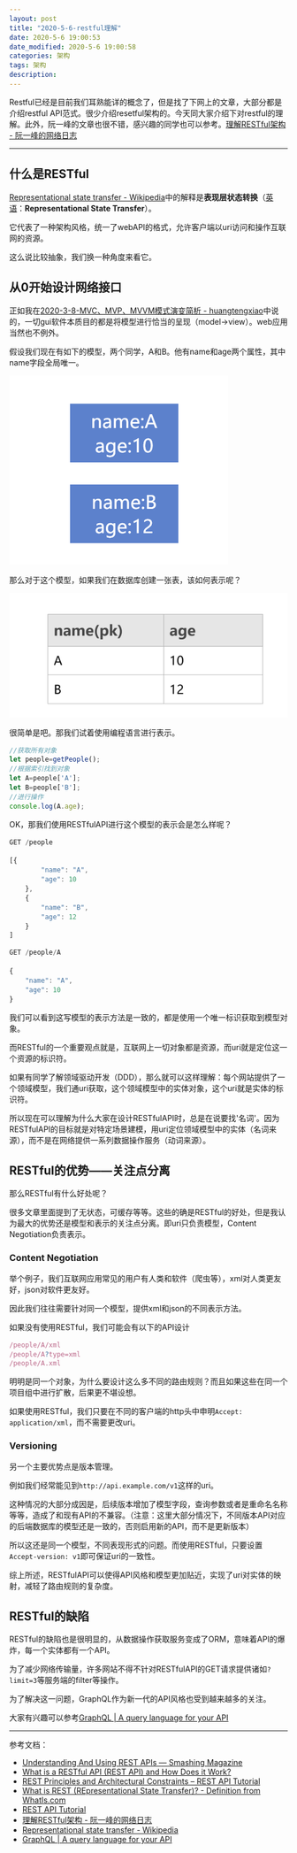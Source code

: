 ```yaml
---
layout: post
title: "2020-5-6-restful理解"
date: 2020-5-6 19:00:53
date_modified: 2020-5-6 19:00:58
categories: 架构 
tags: 架构
description:
---
```


Restful已经是目前我们耳熟能详的概念了，但是找了下网上的文章，大部分都是介绍restful API范式。很少介绍resetful架构的。今天同大家介绍下对restful的理解。此外，阮一峰的文章也很不错，感兴趣的同学也可以参考。[理解RESTful架构 - 阮一峰的网络日志](http://www.ruanyifeng.com/blog/2011/09/restful.html) 

-----

## 什么是RESTful

[Representational state transfer - Wikipedia](https://en.wikipedia.org/wiki/Representational_state_transfer)中的解释是**表现层状态转换**（[英语](https://zh.wikipedia.org/wiki/英语)：**Representational State Transfer**）。

它代表了一种架构风格，统一了webAPI的格式，允许客户端以uri访问和操作互联网的资源。

这么说比较抽象，我们换一种角度来看它。



## 从0开始设计网络接口

正如我在[2020-3-8-MVC、MVP、MVVM模式演变简析 - huangtengxiao](https://xinyuehtx.github.io/post/MVC-MVP-MVVM%E6%A8%A1%E5%BC%8F%E6%BC%94%E5%8F%98%E7%AE%80%E6%9E%90.html)中说的，一切gui软件本质目的都是将模型进行恰当的呈现（model->view）。web应用当然也不例外。

假设我们现在有如下的模型，两个同学，A和B。他有name和age两个属性，其中name字段全局唯一。

![image-20200506192434276](../media/image-20200506192434276.png)

那么对于这个模型，如果我们在数据库创建一张表，该如何表示呢？

![image-20200506192849766](../media/image-20200506192849766.png)

很简单是吧。那我们试着使用编程语言进行表示。

```javascript
//获取所有对象
let people=getPeople();
//根据索引找到对象
let A=people['A'];
let B=people['B'];
//进行操作
console.log(A.age);
```

OK，那我们使用RESTfulAPI进行这个模型的表示会是怎么样呢？

```javascript
GET /people

[{
        "name": "A",
        "age": 10
    },
    {
        "name": "B",
        "age": 12
    }
]
```

```javascript
GET /people/A

{
    "name": "A",
    "age": 10
}
```

我们可以看到这写模型的表示方法是一致的，都是使用一个唯一标识获取到模型对象。

而RESTful的一个重要观点就是，互联网上一切对象都是资源，而uri就是定位这一个资源的标识符。

如果有同学了解领域驱动开发（DDD），那么就可以这样理解：每个网站提供了一个领域模型，我们通uri获取，这个领域模型中的实体对象，这个uri就是实体的标识符。

所以现在可以理解为什么大家在设计RESTfulAPI时，总是在说要找'名词'。因为RESTfulAPI的目标就是对特定场景建模，用uri定位领域模型中的实体（名词来源），而不是在网络提供一系列数据操作服务（动词来源）。

## RESTful的优势——关注点分离

那么RESTful有什么好处呢？

很多文章里面提到了无状态，可缓存等等。这些的确是RESTful的好处，但是我认为最大的优势还是模型和表示的关注点分离。即uri只负责模型，Content Negotiation负责表示。

### Content Negotiation

举个例子，我们互联网应用常见的用户有人类和软件（爬虫等），xml对人类更友好，json对软件更友好。

因此我们往往需要针对同一个模型，提供xml和json的不同表示方法。

如果没有使用RESTful，我们可能会有以下的API设计

```javascript
/people/A/xml
/people/A?type=xml
/people/A.xml
```

明明是同一个对象，为什么要设计这么多不同的路由规则？而且如果这些在同一个项目组中进行扩散，后果更不堪设想。

如果使用RESTful，我们只要在不同的客户端的http头中申明`Accept: application/xml`，而不需要更改uri。

### Versioning

另一个主要优势点是版本管理。

例如我们经常能见到`http://api.example.com/v1`这样的uri。

这种情况的大部分成因是，后续版本增加了模型字段，查询参数或者是重命名名称等等，造成了和现有API的不兼容。（注意：这里大部分情况下，不同版本API对应的后端数据库的模型还是一致的，否则启用新的API，而不是更新版本）

所以这还是同一个模型，不同表现形式的问题。而使用RESTful，只要设置`Accept-version: v1`即可保证uri的一致性。



综上所述，RESTfulAPI可以使得API风格和模型更加贴近，实现了uri对实体的映射，减轻了路由规则的复杂度。

## RESTful的缺陷

RESTful的缺陷也是很明显的，从数据操作获取服务变成了ORM，意味着API的爆炸，每一个实体都有一个API。

为了减少网络传输量，许多网站不得不针对RESTfulAPI的GET请求提供诸如`?limit=3`等服务端的filter等操作。

为了解决这一问题，GraphQL作为新一代的API风格也受到越来越多的关注。

大家有兴趣可以参考[GraphQL | A query language for your API](https://graphql.org/)



---

参考文档：

-  [Understanding And Using REST APIs — Smashing Magazine](https://www.smashingmagazine.com/2018/01/understanding-using-rest-API/)
-  [What is a RESTful API (REST API) and How Does it Work?](https://searchapparchitecture.techtarget.com/definition/RESTful-API)
-  [REST Principles and Architectural Constraints – REST API Tutorial](https://restfulAPI.net/rest-architectural-constraints/)
-  [What is REST (REpresentational State Transfer)? - Definition from WhatIs.com](https://searchapparchitecture.techtarget.com/definition/REST-REpresentational-State-Transfer)
-  [REST API Tutorial](https://www.restAPItutorial.com/)
-  [理解RESTful架构 - 阮一峰的网络日志](http://www.ruanyifeng.com/blog/2011/09/restful.html)
-  [Representational state transfer - Wikipedia](https://en.wikipedia.org/wiki/Representational_state_transfer)
-  [GraphQL | A query language for your API](https://graphql.org/)


